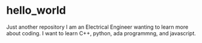# hello_world
Just another repository
I am an Electrical Engineer wanting to learn more about coding.  I want to learn C++, python, ada programmng, and javascript. 
